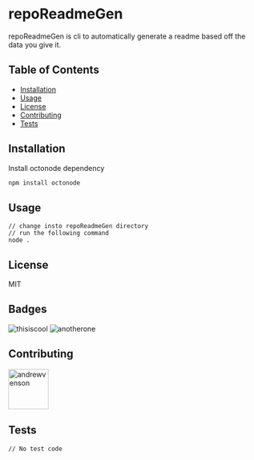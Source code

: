 # repoReadmeGen
  
repoReadmeGen is cli to automatically generate a readme based off the data you give it.
  
## Table of Contents
  
- [Installation](#installation)
- [Usage](#usage)
- [License](#license)
- [Contributing](#contributing)
- [Tests](#tests)
  
## Installation
  
Install octonode dependency

```bash
npm install octonode
```


    
## Usage
  
```
// change insto repoReadmeGen directory
// run the following command
node .

```
  
## License
  
MIT
  
## Badges
  
<img src="https://img.shields.io/badge/thisiscool-codemonk9-green" alt="thisiscool" />
<img src="https://img.shields.io/badge/anotherone-anotherone-black" alt="anotherone" />

  
## Contributing
[//]: contributor-faces
<a href="https://github.com/andrewvenson"><img src="https://avatars0.githubusercontent.com/u/14009158?v=4" title="andrewvenson" width="80" height="80"></a>
          

  
## Tests
```
// No test code 

```
  
